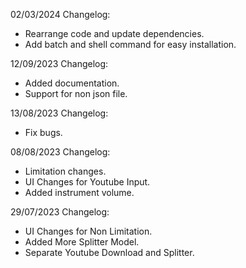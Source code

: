 02/03/2024 Changelog: <br />
- Rearrange code and update dependencies.
- Add batch and shell command for easy installation.

12/09/2023 Changelog: <br />
- Added documentation.
- Support for non json file.

13/08/2023 Changelog: <br />
- Fix bugs.

08/08/2023 Changelog: <br />
- Limitation changes.
- UI Changes for Youtube Input.
- Added instrument volume.

29/07/2023 Changelog: <br />
- UI Changes for Non Limitation.
- Added More Splitter Model.
- Separate Youtube Download and Splitter.